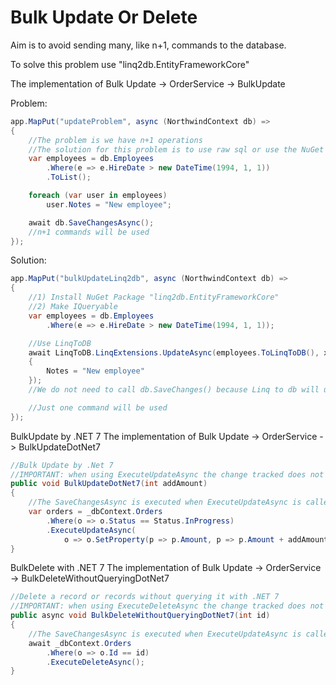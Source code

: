 ﻿# Bulk Update Or Delete

Aim is to avoid sending many, like n+1, commands to the database. 

To solve this problem use "linq2db.EntityFrameworkCore"

The implementation of Bulk Update -> OrderService -> BulkUpdate

Problem:

```csharp
app.MapPut("updateProblem", async (NorthwindContext db) =>
{
    //The problem is we have n+1 operations
    //The solution for this problem is to use raw sql or use the NuGet Package "linq2db.EntityFrameworkCore"
    var employees = db.Employees
        .Where(e => e.HireDate > new DateTime(1994, 1, 1))
        .ToList();

    foreach (var user in employees)
        user.Notes = "New employee";

    await db.SaveChangesAsync();
    //n+1 commands will be used
});
```

Solution:

```csharp
app.MapPut("bulkUpdateLinq2db", async (NorthwindContext db) =>
{
    //1) Install NuGet Package "linq2db.EntityFrameworkCore"
    //2) Make IQueryable
    var employees = db.Employees
        .Where(e => e.HireDate > new DateTime(1994, 1, 1));

    //Use LinqToDB
    await LinqToDB.LinqExtensions.UpdateAsync(employees.ToLinqToDB(), x => new Employee
    {
        Notes = "New employee"
    });
    //We do not need to call db.SaveChanges() because Linq to db will use it

    //Just one command will be used
});
```

BulkUpdate by .NET 7
The implementation of Bulk Update -> OrderService -> BulkUpdateDotNet7

```csharp
//Bulk Update by .Net 7 
//IMPORTANT: when using ExecuteUpdateAsync the change tracked does not track the update changes
public void BulkUpdateDotNet7(int addAmount)
{
    //The SaveChangesAsync is executed when ExecuteUpdateAsync is called
    var orders = _dbContext.Orders
        .Where(o => o.Status == Status.InProgress)
        .ExecuteUpdateAsync(
            o => o.SetProperty(p => p.Amount, p => p.Amount + addAmount));
}
```

BulkDelete with .NET 7
The implementation of Bulk Update -> OrderService -> BulkDeleteWithoutQueryingDotNet7

```csharp
//Delete a record or records without querying it with .NET 7
//IMPORTANT: when using ExecuteDeleteAsync the change tracked does not track the update changes
public async void BulkDeleteWithoutQueryingDotNet7(int id)
{
    //The SaveChangesAsync is executed when ExecuteUpdateAsync is called
    await _dbContext.Orders
        .Where(o => o.Id == id)
        .ExecuteDeleteAsync();
}
```